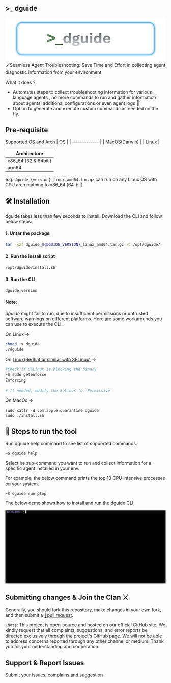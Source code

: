 ## >_ dguide
![dguide-logo](img/dguide.png)
🪄Seamless Agent Troubleshooting: Save Time and Effort in collecting agent diagnostic information from your environment 

What it does ?
 - Automates steps to collect troubleshooting information for various language agents , no more commands to run and gather information about agents, additional configurations or even agent logs 🚀
 - Option to generate and execute custom commands as needed on the fly.
  
## Pre-requisite

Supported OS and Arch 
| OS            | 
| ------------- | 
| MacOS(Darwin) | 
| Linux         |

| Architecture         | 
| -------------------- |
| x86_64 (32 & 64bit ) | 
| arm64                |

e.g. `dguide_{version}_linux_amd64.tar.gz` can run on any Linux OS with CPU arch mathing to x86_64 (64-bit)


## 🛠️ Installation
dguide takes less than few seconds to install. Download the CLI and follow below steps:
#### 1. Untar the package

```sh
tar -xzf dguide_${DGUIDE_VERSION}_linux_amd64.tar.gz -C /opt/dguide/
```

#### 2. Run the install script

```sh
/opt/dguide/install.sh
```
#### 3. Run the CLI

```sh
dguide version
```

#### Note:

_dguide_ might fail to run, due to insufficient permissions or untrusted software warnings on different platforms. Here are some workarounds you can use to execute the CLI.

On Linux ->
```sh
chmod +x dguide
./dguide
```
On [Linux(Redhat or similar with SELinux)](https://docs.redhat.com/en/documentation/red_hat_enterprise_linux/7/html/selinux_users_and_administrators_guide/sect-security-enhanced_linux-introduction-selinux_modes#sect-Security-Enhanced_Linux-Introduction-SELinux_Modes) -> 
```sh
#Check if SELinux is blocking the binary 
~$ sudo getenforce
Enforcing

# If needed, modify the SeLinux to `Permissive` 
```

On MacOs ->
```
sudo xattr -d com.apple.quarantine dguide
sudo ./install.sh
```

## 🤝 Steps to run the tool 

Run dguide help command to see list of supported commands.
```
~$ dguide help
```

Select he sub-command you want to run and collect information for a specific agent installed in your env.

For example, the below command prints the top 10 CPU intensive processes on your system.
``` 
~$ dguide run ptop
```

The below demo shows how to install and run the dguide CLI. 

![dguide-demo](img/dguide_quick_demo1742210637241.gif)

## Submitting changes & Join the Clan ⚔️

Generally, you should fork this repository, make changes in your own fork, and then submit a [🔗pull request](https://docs.github.com/en/pull-requests/collaborating-with-pull-requests/working-with-forks/fork-a-repo). 


`⚠️Note:`This project is open-source and hosted on our official GitHub site. We kindly request that all complaints, suggestions, and error reports be directed exclusively through the project's GitHub page. We will not be able to address concerns reported through any other channel or medium. Thank you for your understanding and cooperation.  

## Support & Report Issues

[Submit your issues, complains and suggestion](ISSUES.md)